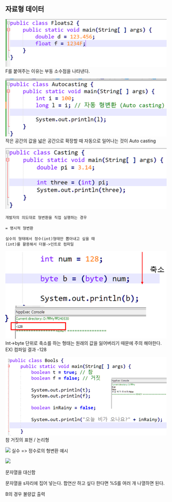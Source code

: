 ## 자료형 데이터

![](Pasted%20image%2020240530192120.png)
F를 붙여주는 이유는 부동 소수점을 나타낸다.

![](Pasted%20image%2020240530192236.png)
작은 공간의 값을 넓은 공간으로 확장할 때 자동으로 일어나는 것이 Auto casting

![](Pasted%20image%2020240530192322.png)
```
개발자의 의도대로 형변환을 직접 실행하는 경우

= 명시적 형변환

실수의 형태에서 정수(int)형태만 뽑아내고 싶을 때
(int)를 활용해서 더블->인트로 컴파일
```

![](Pasted%20image%2020240530192347.png)
Int->byte 단위로 축소를 하는 형태는 
원래의 값을 잃어버리기 때문에 주의 해야한다.  
EX) 컴파일 결과 -128

![](Pasted%20image%2020240530192609.png)
참 거짓의 표현
/ 논리형

![](Pasted%20image%2020240530192948.png)
실수 => 정수로의 형변환 예시

![](Pasted%20image%2020240530194041.png)

문자열을 대신함

문자열을 s자리에 집어 넣는다. 
합연산 하고 싶다 한다면 %S를 여러 개 나열하면 된다.

B의 경우 불량값 출력






